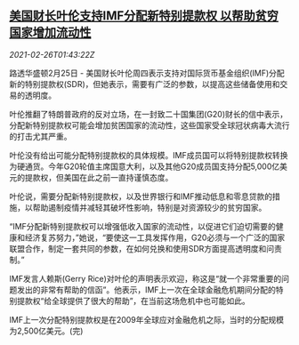 <!--1614306195000-->
[美国财长叶伦支持IMF分配新特别提款权 以帮助贫穷国家增加流动性](https://cn.reuters.com/article/g20-usa-yellen-imf-sdr-0226-idCNKBS2AQ05U)
------

<div><i>2021-02-26T01:43:22Z</i></div><p>路透华盛顿2月25日 - 美国财长叶伦周四表示支持对国际货币基金组织(IMF)分配新的特别提款权(SDR)，但她表示，需要有广泛的参数，以提高这些储备使用和交易的透明度。</p><p>叶伦推翻了特朗普政府的反对立场，在一封致二十国集团(G20)财长的信中表示，分配新特别提款权可能会增加贫困国家的流动性，这些国家受全球冠状病毒大流行的打击尤其严重。</p><p>叶伦没有给出可能分配特别提款权的具体规模。IMF成员国可以将特别提款权转换为硬通货。今年G20轮值主席国意大利，以及其他G20成员国支持分配5,000亿美元的提款权，但美国在此之前一直持谨慎态度。</p><p>叶伦说，需要分配新特别提款权，以及世界银行和IMF推动低息和零息贷款的措施，以帮助遏制疫情并减轻其破坏性影响，特别是对资源较少的贫穷国家。</p><p>“IMF分配新特别提款权可以增强低收入国家的流动性，以促进它们迫切需要的健康和经济复苏努力，”她说，“要使这一工具发挥作用，G20必须与一个广泛的国家联盟合作，制定一套共同的参数，在如何兑换和使用SDR方面提高透明度和问责制。”</p><p>IMF发言人赖斯(Gerry Rice)对叶伦的声明表示欢迎，称这是“就一个非常重要的问题发出的非常有帮助的信函”。他表示，IMF上一次在全球金融危机期间分配的特别提款权“给全球提供了很大的帮助”，在当前这场危机中也可能如此。</p><p>IMF上一次分配特别提款权是在2009年全球应对金融危机之际，当时的分配规模为2,500亿美元。(完)</p>

